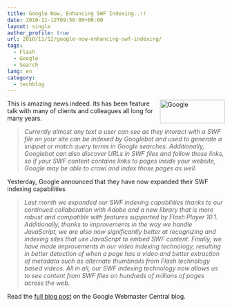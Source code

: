 ```yaml
---
title: Google Now, Enhancing SWF Indexing..!!
date: 2010-11-12T09:58:00+00:00
layout: single
author_profile: true
url: 2010/11/12/google-now-enhancing-swf-indexing/
tags:
  - Flash
  - Google
  - Search
lang: en
category: 
  - techblog
---
```

[<img title="Google" border="0" alt="Google" align="right" src="http://lh4.ggpht.com/_vaUVXcmC3OI/TN0I1_xD38I/AAAAAAAADHk/kLwUHEgtTnI/Google_thumb%5B2%5D.png?imgmax=800" width="150" height="54" />](http://lh3.ggpht.com/_vaUVXcmC3OI/TN0Iz6LquII/AAAAAAAADHg/vwBQc_CuQQY/s1600-h/Google%5B4%5D.png)This is amazing news indeed. Its has been feature talk with many of clients and colleagues all long for many years.

> _Currently almost any text a user can see as they interact with a SWF file on your site can be indexed by Googlebot and used to generate a snippet or match query terms in Google searches. Additionally, Googlebot can also discover URLs in SWF files and follow those links, so if your SWF content contains links to pages inside your website, Google may be able to crawl and index those pages as well._

Yesterday, Google announced that they have now expanded their SWF indexing capabilities

> _Last month we expanded our SWF indexing capabilities thanks to our continued collaboration with Adobe and a new library that is more robust and compatible with features supported by Flash Player 10.1. Additionally, thanks to improvements in the way we handle JavaScript, we are also now significantly better at recognizing and indexing sites that use JavaScript to embed SWF content. Finally, we have made improvements in our video indexing technology, resulting in better detection of when a page has a video and better extraction of metadata such as alternate thumbnails from Flash technology based videos. All in all, our SWF indexing technology now allows us to see content from SWF files on hundreds of millions of pages across the web._

Read the [full blog post](http://googlewebmastercentral.blogspot.com/2010/11/what-feeling-even-better-indexing-of.html?utm_source=feedburner&utm_medium=feed&utm_campaign=Feed:+blogspot/amDG+(Official+Google+Webmaster+Central+Blog)) on the Google Webmaster Central blog.